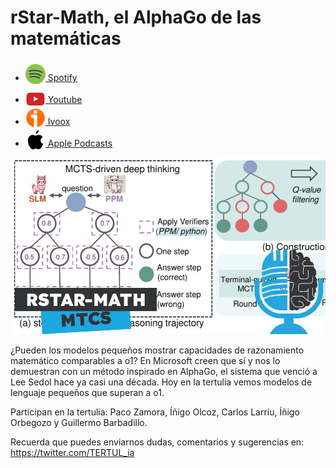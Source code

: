 # rStar-Math, el AlphaGo de las matemáticas

- [<img src="../../../res/spotify-icon-256.webp" alt="spotify_logo" width="32" style="position: relative; top: 5px;"> Spotify](https://open.spotify.com/episode/1CuV1w5rAAcJf5oPjVxCF0?si=sX2Cg9dzTCqbXGVCPioUeA)
- [<img src="../../../res/youtube-icon-256.png" alt="youtube_logo" width="32" style="position: relative; top: 10px;"> Youtube](https://youtu.be/fu0i_E1jQTk)
- [<img src="../../../res/ivoox-icon-256.webp" alt="ivoox_logo" width="32" style="position: relative; top: 5px;"> Ivoox](https://go.ivoox.com/rf/139026905)
- [<img src="../../../res/apple-icon-256.webp" alt="apple_logo" width="32" style="position: relative; top: 5px;"> Apple Podcasts](https://podcasts.apple.com/us/podcast/rstar-math-el-alphago-de-las-matem%C3%A1ticas/id1669083682?i=1000687158065)

![](res/2025-01-30-16-13-13.png)

¿Pueden los modelos pequeños mostrar capacidades de razonamiento matemático comparables a o1? En Microsoft creen que sí y nos lo demuestran con un método inspirado en AlphaGo, el sistema que venció a Lee Sedol hace ya casi una década. Hoy en la tertulia vemos modelos de lenguaje pequeños que superan a o1.

Participan en la tertulia: Paco Zamora, Íñigo Olcoz, Carlos Larríu, Íñigo Orbegozo y Guillermo Barbadillo.

Recuerda que puedes enviarnos dudas, comentarios y sugerencias en: <https://twitter.com/TERTUL_ia>